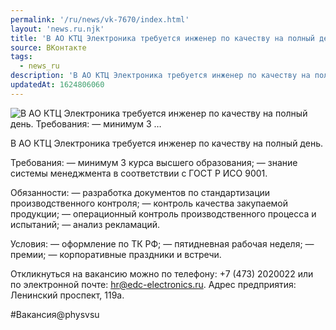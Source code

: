```yaml
---
permalink: '/ru/news/vk-7670/index.html'
layout: 'news.ru.njk'
title: 'В АО КТЦ Электроника требуется инженер по качеству на полный день.   Требования:   — минимум 3 …'
source: ВКонтакте
tags:
  - news_ru
description: 'В АО КТЦ Электроника требуется инженер по качеству на полный день.   Требования:   — минимум 3 …'
updatedAt: 1624806060
---
```

![В АО КТЦ Электроника требуется инженер по качеству на полный день.   Требования:   — минимум 3 …](https://sun9-41.userapi.com/sun9-77/impg/DMWnoqt6Aqxjj4vA7b_mUiOxHbv5NMNubY6wuw/grUrRn5TQ8I.jpg?size=1280x960&quality=96&sign=3fe4901d1fb50068b9342831c7cd38a9&c_uniq_tag=UtghGucfa3zK9KT2TXrx8LAOaJH_RfkmRVT_AiqiryA&type=album)

В АО КТЦ Электроника требуется инженер по качеству на полный день.

Требования:
— минимум 3 курса высшего образования;
— знание системы менеджмента в соответствии с ГОСТ Р ИСО 9001.

Обязанности:
— разработка документов по стандартизации производственного контроля;
— контроль качества закупаемой продукции;
— операционный контроль производственного процесса и испытаний;
— анализ рекламаций.

Условия:
— оформление по ТК РФ;
— пятидневная рабочая неделя;
— премии;
— корпоративные праздники и встречи.

Откликнуться на вакансию можно по телефону: +7 (473) 2020022 или по электронной почте: hr@edc-electronics.ru. Адрес предприятия: Ленинский проспект, 119а.

#Вакансия@physvsu
